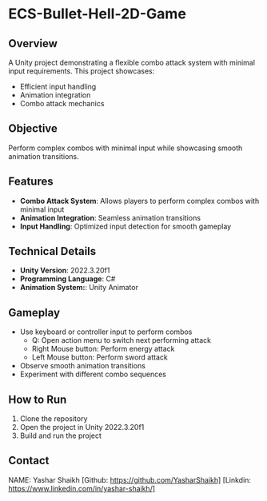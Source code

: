 **ECS-Bullet-Hell-2D-Game**
==========================


**Overview**
------------


A Unity project demonstrating a flexible combo attack system with minimal input requirements. This project showcases:


* Efficient input handling
* Animation integration
* Combo attack mechanics


**Objective**
------------


Perform complex combos with minimal input while showcasing smooth animation transitions.


**Features**
------------


* **Combo Attack System**: Allows players to perform complex combos with minimal input
* **Animation Integration**: Seamless animation transitions
* **Input Handling**: Optimized input detection for smooth gameplay


**Technical Details**
-------------------


* **Unity Version**: 2022.3.20f1
* **Programming Language**: C#
* **Animation System:**: Unity Animator

**Gameplay**
------------


* Use keyboard or controller input to perform combos
  + Q: Open action menu to switch next performing attack
  + Right Mouse button: Perform energy attack
  + Left Mouse button: Perform sword attack
* Observe smooth animation transitions
* Experiment with different combo sequences
  

**How to Run**
--------------


1. Clone the repository
2. Open the project in Unity 2022.3.20f1
3. Build and run the project


**Contact**
----------

NAME: Yashar Shaikh
[Github: https://github.com/YasharShaikh]
[Linkdin: https://www.linkedin.com/in/yashar-shaikh/]
